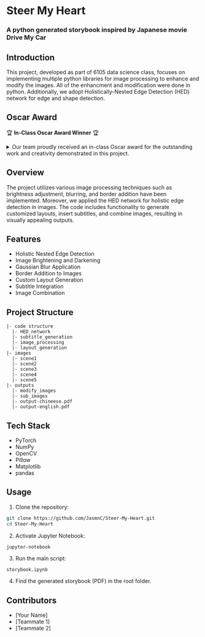 # Steer My Heart
### A python generated storybook inspired by Japanese movie Drive My Car

## Introduction

This project, developed as part of 6105 data science class, focuses on implementing multiple python libraries for image processing to enhance and modify the images. 
All of the enhancment and modification were done in python. Additionally, we adopt Holistically-Nested Edge Detection (HED) network for edge and shape detection.

## Oscar Award

🏆 **In-Class Oscar Award Winner** 🏆

<details>
  <summary>Our team proudly received an in-class Oscar award for the outstanding work and creativity demonstrated in this project.</summary>
 
  ![](oscar.jpg)

</details>

## Overview

The project utilizes various image processing techniques such as brightness adjustment, blurring, and border addition have been implemented. Moreover, we applied the HED network for holistic edge detection in images. The code includes functionality to generate customized layouts, insert subtitles, and combine images, resulting in visually appealing outputs.

## Features

- Holistic Nested Edge Detection
- Image Brightening and Darkening
- Gaussian Blur Application
- Border Addition to Images
- Custom Layout Generation
- Subtitle Integration
- Image Combination

## Project Structure

```
|- code structure
  |- HED_network
  |- subtitle_generation
  |- image_processing
  |- layout_generation
|- images
  |- scene1
  |- scene2
  |- scene3
  |- scene4
  |- scene5
|- outputs
  |- modify_images
  |- sub_images
  |- output-chineese.pdf
  |- output-english.pdf
```

## Tech Stack

- PyTorch
- NumPy
- OpenCV
- Pillow
- Matplotlib
- pandas

## Usage

1. Clone the repository:

```bash
git clone https://github.com/JasmnC/Steer-My-Heart.git
cd Steer-My-Heart
```

2. Activate Jupyter Notebook:

```bash
jupyter-notebook
```
3. Run the main script:

```
storybook.ipynb
```

4. Find the generated storybook (PDF) in the root folder.


## Contributors

- [Your Name]
- [Teammate 1]
- [Teammate 2]

